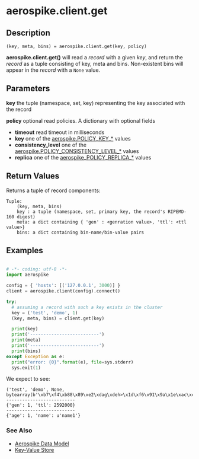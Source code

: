 
# aerospike.client.get

## Description

```
(key, meta, bins) = aerospike.client.get(key, policy)

```

**aerospike.client.get()** will read a *record* with a given *key*, and return
the *record* as a tuple consisting of key, meta and bins. Non-existent bins will
appear in the *record* with a `None` value.

## Parameters

**key** the tuple (namespace, set, key) representing the key associated with the record

**policy** optional read policies. A dictionary with optional fields
- **timeout** read timeout in milliseconds
- **key** one of the [aerospike.POLICY_KEY_*](http://www.aerospike.com/apidocs/c/db/d65/group__client__policies.html#gaa9c8a79b2ab9d3812876c3ec5d1d50ec) values
- **consistency_level** one of the [aerospike.POLICY_CONSISTENCY_LEVEL_*](http://www.aerospike.com/apidocs/c/db/d65/group__client__policies.html#ga34dbe8d01c941be845145af643f9b5ab) values
- **replica** one of the [aerospike_POLICY_REPLICA_*](http://www.aerospike.com/apidocs/c/db/d65/group__client__policies.html#gabce1fb468ee9cbfe54b7ab834cec79ab) values

## Return Values
Returns a tuple of record components:

```
Tuple:
    (key, meta, bins)
    key : a tuple (namespace, set, primary key, the record's RIPEMD-160 digest)
    meta: a dict containing { 'gen' : <genration value>, 'ttl': <ttl value>}
    bins: a dict containing bin-name/bin-value pairs
```

## Examples

```python

# -*- coding: utf-8 -*-
import aerospike

config = { 'hosts': [('127.0.0.1', 3000)] }
client = aerospike.client(config).connect()

try:
  # assuming a record with such a key exists in the cluster
  key = ('test', 'demo', 1)
  (key, meta, bins) = client.get(key)

  print(key)
  print('--------------------------')
  print(meta)
  print('--------------------------')
  print(bins)
except Exception as e:
  print("error: {0}".format(e), file=sys.stderr)
  sys.exit(1)

```

We expect to see:

```
('test', 'demo', None, bytearray(b'\xb7\xf4\xb88\x89\xe2\xdag\xdeh>\x1d\xf6\x91\x9a\x1e\xac\xc4F\xc8'))
--------------------------
{'gen': 1, 'ttl': 2592000}
--------------------------
{'age': 1, 'name': u'name1'}

```

### See Also

- [Aerospike Data Model](http://www.aerospike.com/docs/architecture/data-model.html)
- [Key-Value Store](http://www.aerospike.com/docs/guide/kvs.html)

